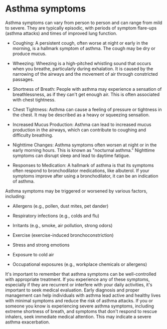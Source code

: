 # Asthma symptoms

Asthma symptoms can vary from person to person and can range from mild to severe. They are typically episodic, with periods of symptom flare-ups (asthma attacks) and times of improved lung function. 

* Coughing: A persistent cough, often worse at night or early in the morning, is a hallmark symptom of asthma. The cough may be dry or produce mucus.

* Wheezing: Wheezing is a high-pitched whistling sound that occurs when you breathe, particularly during exhalation. It is caused by the narrowing of the airways and the movement of air through constricted passages.

* Shortness of Breath: People with asthma may experience a sensation of breathlessness, as if they can't get enough air. This is often associated with chest tightness.

* Chest Tightness: Asthma can cause a feeling of pressure or tightness in the chest. It may be described as a heavy or squeezing sensation.

* Increased Mucus Production: Asthma can lead to increased mucus production in the airways, which can contribute to coughing and difficulty breathing.

* Nighttime Changes: Asthma symptoms often worsen at night or in the early morning hours. This is known as "nocturnal asthma." Nighttime symptoms can disrupt sleep and lead to daytime fatigue.

* Responses to Medication: A hallmark of asthma is that its symptoms often respond to bronchodilator medications, like albuterol. If your symptoms improve after using a bronchodilator, it can be an indication of asthma.

Asthma symptoms may be triggered or worsened by various factors, including:

* Allergens (e.g., pollen, dust mites, pet dander)

* Respiratory infections (e.g., colds and flu)

* Irritants (e.g., smoke, air pollution, strong odors)

* Exercise (exercise-induced bronchoconstriction)

* Stress and strong emotions

* Exposure to cold air

* Occupational exposures (e.g., workplace chemicals or allergens)

It's important to remember that asthma symptoms can be well-controlled with appropriate treatment. If you experience any of these symptoms, especially if they are recurrent or interfere with your daily activities, it's important to seek medical evaluation. Early diagnosis and proper management can help individuals with asthma lead active and healthy lives with minimal symptoms and reduce the risk of asthma attacks. If you or someone you know is experiencing severe asthma symptoms, including extreme shortness of breath, and symptoms that don't respond to rescue inhalers, seek immediate medical attention. This may indicate a severe asthma exacerbation.